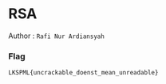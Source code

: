# RSA

Author : `Rafi Nur Ardiansyah`

### Flag

```
LKSPML{uncrackable_doenst_mean_unreadable}
```
